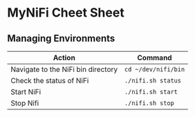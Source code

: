 # MyNiFi Cheet Sheet

## Managing Environments
| Action                             | Command             |
|------------------------------------|---------------------|
| Navigate to the NiFi bin directory | `cd ~/dev/nifi/bin` |
| Check the status of NiFi           | `./nifi.sh status`   |
| Start NiFi                         | `./nifi.sh start`|
| Stop Nifi | `./nifi.sh stop` |





